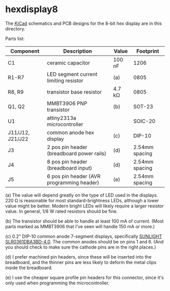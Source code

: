 # hexdisplay8

The [KiCad](https://kicad.org/) schematics and PCB designs for the 8-bit
hex display are in this directory.

Parts list:

Component | Description                               | Value  | Footprint
--------- | ----------------------------------------- | ------ | --------------
C1        | ceramic capacitor                         | 100 nF | 1206
R1-R7     | LED segment current limiting resistor     | (a)    | 0805
R8, R9    | transistor base resistor                  | 4.7 kΩ | 0805
Q1, Q2    | MMBT3906 PNP transistor                   | (b)    | SOT-23
U1        | attiny2313a microcontroller               |        | SOIC-20
J11/J12, J21/J22 | common anode hex display                  | (c)    | DIP-10
J3        | 2 pos pin header (breadboard power rails) | (d)    | 2.54mm spacing
J4        | 8 pos pin header (breadboard input)       | (d)    | 2.54mm spacing
J5        | 6 pos pin header (AVR programming header) | (e)    | 2.54mm spacing

(a) The value will depend greatly on the type of LED used in the displays.
220 Ω is reasonable for most standard-brightness LEDs, although a lower value
might be better.  Modern bright LEDs will likely require a larger resistor
value.  In general, 1/8 W rated resistors should be fine.

(b) The transistor should be able to handle at least 100 mA of current.
(Most parts marked as MMBT3906 that I've seen will handle 150 mA or more.)

(c) 0.2" DIP-10 common anode 7-segment displays, specifically
[SUNLIGHT SLR0361DBA3BD-4.0](https://lcsc.com/product-detail/Led-Segment-Display_SUNLIGHT-SLR0361DBA3BD-4-0_C225953.html).  The common anodes should be on pins 1 and 6.
(And you should check to make sure the cathode pins are in the right places.)

(d) I prefer machined pin headers, since these will be inserted into the
breadboard, and the thinner pins are less likely to deform the metal clips
inside the breadboard.

(e) I use the cheaper square profile pin headers for this connector, since
it's only used when programming the microcontroller.
